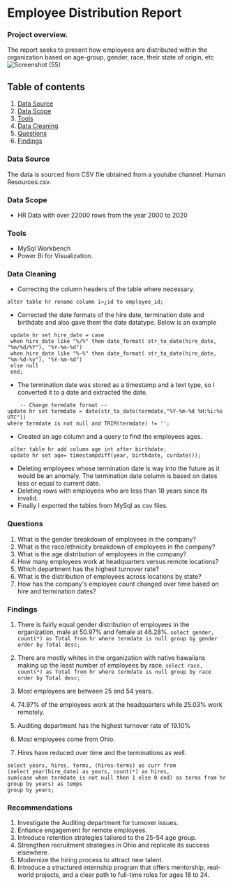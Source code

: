 # Employee Distribution Report
### Project overview.
The report seeks to present how employees are distributed within the organization based on age-group, gender, race, their state of origin, etc
![Screenshot (55)](https://github.com/user-attachments/assets/e2e9934a-46d4-4066-b61d-ccbc166f813e)


## Table of contents
1. [Data Source](#data-source)
2. [Data Scope](#data-scope)
3. [Tools](#tools)
4. [Data Cleaning](#data-cleaning)
5. [Questions](#questions)
7. [Findings](#findings)


### Data Source
The data is sourced from CSV file obtained from a youtube channel: Human Resources.csv.

### Data Scope
- HR Data with over 22000 rows from the year 2000 to 2020

### Tools
- MySql Workbench
- Power Bi for Visualization.

### Data Cleaning
- Correcting the column headers of the table where necessary.
  
`alter table hr rename column ï»¿id to employee_id;`

- Corrected the date formats of the hire date, termination date and birthdate and also gave them the date datatype. Below is an example

```
 update hr set hire_date = case
 when hire_date like "%/%" then date_format( str_to_date(hire_date, "%m/%d/%Y"), "%Y-%m-%d")
 when hire_date like "%-%" then date_format( str_to_date(hire_date, "%m-%d-%y"), "%Y-%m-%d")
 else null 
 end;

```
- The termination date was stored as a timestamp and a text type, so I converted it to a date and extracted the date.

```
    -- Change termdate format --
update hr set termdate = date(str_to_date(termdate,"%Y-%m-%d %H:%i:%s UTC"))
where termdate is not null and TRIM(termdate) != '';

```

- Created an age column and a query to find the employees ages.

```
 alter table hr add column age int after birthdate;
 update hr set age= timestampdiff(year, birthdate, curdate());

```
- Deleting employees whose termination date is way into the future as it would be an anomaly. The termination date column is based on dates less or equal to current date.
- Deleting rows with employees who are less than 18 years since its invalid.
- Finally I exported the tables from MySql as csv files.


### Questions
1. What is the gender breakdown of employees in the company?
2. What is the race/ethnicity breakdown of employees in the company?
3. What is the age distribution of employees in the company?
4. How many employees work at headquarters versus remote locations?
5. Which department has the highest turnover rate?
6. What is the distribution of employees across locations by state?
7. How has the company's employee count changed over time based on hire and termination dates?


### Findings
1. There is fairly equal gender distribution of employees in the organization, male at 50.97% and female at 46.28%.
   `select gender, count(*) as Total from hr where termdate is null group by gender order by Total desc;`
   
2. There are mostly whites in the organization with native hawaiians making up the least number of employees by race.
   `select race, count(*) as Total from hr where termdate is null group by race order by Total desc;`

4. Most employees are between 25 and 54 years.
5. 74.97% of the employees work at the headquarters while 25.03% work remotely.
6. Auditing department has the highest turnover rate of 19.10%
7. Most employees come from Ohio.
8. Hires have reduced over time and the terminations as well.
   
```
select years, hires, terms, (hires-terms) as curr from
(select year(hire_date) as years, count(*) as hires,
sum(case when termdate is not null then 1 else 0 end) as terms from hr group by years) as temps
group by years;

```
### Recommendations
1. Investigate the Auditing department for turnover issues.
2. Enhance engagement for remote employees.
3. Introduce retention strategies tailored to the 25-54 age group.
4. Strengthen recruitment strategies in Ohio and replicate its success elsewhere.
5. Modernize the hiring process to attract new talent.
6. Introduce a structured internship program that offers mentorship, real-world projects, and a clear path to full-time roles for ages 18 to 24.

